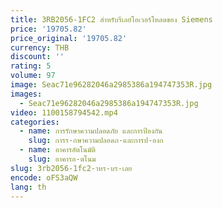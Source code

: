 ```yaml
---
title: 3RB2056-1FC2 สําหรับรีเลย์โอเวอร์โหลดของ Siemens
price: '19705.82'
price_original: '19705.82'
currency: THB
discount: ''
rating: 5
volume: 97
image: Seac71e96282046a2985386a194747353R.jpg
images:
  - Seac71e96282046a2985386a194747353R.jpg
video: 1100158794542.mp4
categories:
  - name: การรักษาความปลอดภัย และการป้องกัน
    slug: การร-กษาความปลอดภ-และการป-องก
  - name: อาคารอัตโนมัติ
    slug: อาคารอ-ตโนม
slug: 3rb2056-1fc2-าหร-บร-เลย
encode: oFS3aQW
lang: th
---
```

  